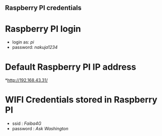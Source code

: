 ## Raspberry PI credentials

# Raspberry PI login
* login as: *pi*
* password: *nakuja1234*

# Default Raspberry PI IP address
*http://192.168.43.31/

# WIFI Credentials stored in Raspberry PI
* ssid : *Faiba4G*
* password : *Ask Washington*